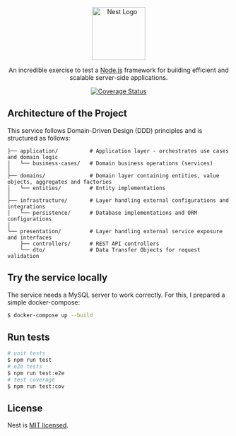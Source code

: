 <p align="center">
  <a href="http://nestjs.com/" target="blank"><img src="https://nestjs.com/img/logo-small.svg" width="120" alt="Nest Logo" /></a>
</p>

<p align="center">An incredible exercise to test a <a href="http://nodejs.org" target="_blank">Node.js</a> framework for building efficient and scalable server-side applications.</p>

<p align="center">
  <a href="https://coveralls.io/github/Danielecina/Nest-Products-Service?branch=master" target="_blank">
    <img src="https://coveralls.io/github/Danielecina/Nest-Products-Service?branch=master" alt="Coverage Status" />
  </a>
</p>
</p>

## Architecture of the Project

This service follows Domain-Driven Design (DDD) principles and is structured as follows:

```text
├── application/          # Application layer - orchestrates use cases and domain logic
│   └── business-cases/   # Domain business operations (services)
│
├── domains/              # Domain layer containing entities, value objects, aggregates and factories
│   └── entities/         # Entity implementations
│
├── infrastructure/       # Layer handling external configurations and integrations
│   └── persistence/      # Database implementations and ORM configurations
│
└── presentation/         # Layer handling external service exposure and interfaces
    ├── controllers/      # REST API controllers
    └── dto/              # Data Transfer Objects for request validation
```

## Try the service locally

The service needs a MySQL server to work correctly. For this, I prepared a simple docker-compose:

```bash
$ docker-compose up --build
```

## Run tests

```bash
# unit tests
$ npm run test
# e2e tests
$ npm run test:e2e
# test coverage
$ npm run test:cov
```

## License

Nest is [MIT licensed](https://github.com/nestjs/nest/blob/master/LICENSE).
